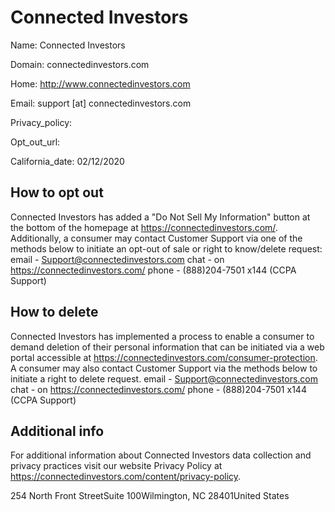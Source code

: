 
# Connected Investors

Name: Connected Investors

Domain: connectedinvestors.com

Home: http://www.connectedinvestors.com

Email: support [at] connectedinvestors.com

Privacy_policy: 

Opt_out_url: 

California_date: 02/12/2020



## How to opt out

Connected Investors has added a "Do Not Sell My Information" button at the bottom of the homepage at https://connectedinvestors.com/.
Additionally, a consumer may contact Customer Support via one of the methods below to initiate an opt-out of sale or right to know/delete request:
email - Support@connectedinvestors.com
chat - on https://connectedinvestors.com/
phone - (888)204-7501 x144 (CCPA Support)

## How to delete

Connected Investors has implemented a process to enable a consumer to demand deletion of their personal information that can be initiated via a web portal accessible at https://connectedinvestors.com/consumer-protection. A consumer may also contact Customer Support via the methods below to initiate a right to delete request. 
email - Support@connectedinvestors.com
chat - on https://connectedinvestors.com/
phone - (888)204-7501 x144 (CCPA Support)

## Additional info

For additional information about Connected Investors data collection and privacy practices visit our website Privacy Policy at https://connectedinvestors.com/content/privacy-policy.

254 North Front StreetSuite 100Wilmington, NC 28401United States

